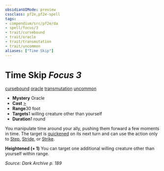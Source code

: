 ```yaml
---
obsidianUIMode: preview
cssclass: pf2e,pf2e-spell
tags:
- compendium/src/pf2e/da
- spell/focus/3
- trait/cursebound
- trait/oracle
- trait/transmutation
- trait/uncommon
aliases: ["Time Skip"]
---
```

# Time Skip *Focus 3*   
[cursebound](rules/traits/cursebound-apg.md)  [oracle](rules/traits/oracle-apg.md)  [transmutation](rules/traits/transmutation.md)  [uncommon](rules/traits/uncommon.md)  

- **Mystery** Oracle
- **Cast** [>](rules/core-rulebook/chapter-9-playing-the-game.md#Actions "Single Action") 
- **Range**30 foot
- **Targets**1 willing creature other than yourself
- **Duration**1 round

You manipulate time around your ally, pushing them forward a few moments in time. The target is [quickened](rules/conditions.md#Quickened) on its next turn and can use the action only to [Step](rules/actions/step.md), [Stride](rules/actions/stride.md), or [Strike](rules/actions/strike.md).

**Heightened (+ 1)** You can target one additional willing creature other than yourself within range.

*Source: Dark Archive p. 189*